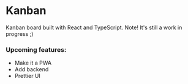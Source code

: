 # Kanban

Kanban board built with React and TypeScript. 
Note! It's still a work in progress ;)

### Upcoming features:

  - Make it a PWA
  - Add backend
  - Prettier UI